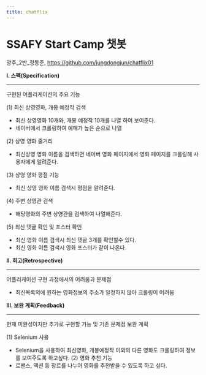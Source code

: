 ```yaml
---
title: chatflix
---
```


# SSAFY Start Camp 챗봇 

광주_2반_정동준, https://github.com/jungdongjun/chatflix01

**Ⅰ. 스펙(Specification)**
<hr/>


구현된 어플리케이션의 주요 기능

(1) 최신 상영영화, 개봉 예정작 검색
  * 최신 상영영화 10개와, 개봉 예정작 10개를 나열 하여 보여준다.
  * 네이버에서 크롤링하여 예매가 높은 순으로 나열
  
(2) 상영 영화 줄거리
  * 최신상영 영화 이름을 검색하면 네이버 영화 페이지에서 영화 페이지를 크롤링해 사용자에게 알려준다.
  
(3) 상영 영화 평점 기능
  * 최신 상영 영화 이름 검색시 평점을 알려준다.
  
(4) 주변 상영관 검색
  * 해당영화의 주변 상영관을 검색하여 나열해준다.
  
(5) 최신 댓글 확인 및 포스터 확인
  * 최신 영화 이름 검색시 최신 댓글 3개를 확인할수 있다.
  * 최신 영화 이름 검색시 영화 포스터가 같이 나온다.

**Ⅱ. 회고(Retrospective)**
<hr/>


어플리케이션 구현 과정에서의 어려움과 문제점
  * 최신목록외에 원하는 영화정보의 주소가 일정하지 않아 크롤링이 어려움
  
**Ⅲ. 보완 계획(Feedback)**
<hr/>


현재 미완성이지만 추가로 구현할 기능 및 기존 문제점 보완 계획

(1) Selenium 사용
  * Selenium을 사용하여 최신영화, 개봉예정작 이외의 다른 영화도 크롤링하여 정보를 보여주도록 하고싶다.
(2) 영화 추천 기능
  * 로맨스, 액션 등 장르를 나누어 영화를 추천받을 수 있도록 하고 싶다.
